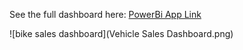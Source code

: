 See the full dashboard here: [PowerBi App Link](https://app.powerbi.com/view?r=eyJrIjoiZGIwMDFhNjctZDdjMC00ZmUwLWE1MjYtZWEyMDlkNDZiYTgxIiwidCI6IjYzYzQ3MTVmLTExNzAtNDFmYy04OTAwLWMwMTgzMzMwNGQ3YiJ9)

![bike sales dashboard](Vehicle Sales Dashboard.png)
